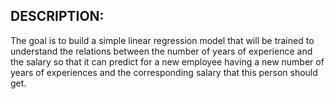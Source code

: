 ## DESCRIPTION: ##

  The goal is to build a simple linear regression model that will be trained to understand the relations 
  between the  number of years of experience and the salary so that it can predict for a  new employee having 
  a new number of years of experiences and the corresponding salary that this person should get.
